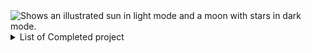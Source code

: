 <picture>
  <source media="(prefers-color-scheme: dark)" srcset="https://avatars.githubusercontent.com/u/52853590?s=96&v=4">
  <source media="(prefers-color-scheme: light)" srcset="https://avatars.githubusercontent.com/u/52853590?s=96&v=4">
  <img alt="Shows an illustrated sun in light mode and a moon with stars in dark mode." src="https://avatars.githubusercontent.com/u/52853590?s=96&v=4">
</picture>

<details>
<summary>List of Completed project</summary>
https://epochbrokers.com/
https://lead.policylo.com
 https://newsnation.in
https://app.firstadvisorsinsurance.com/
https://firstadvisorsinsurance.com/
http://fincoresynergy.com/
www.mymstars.com
https://cyberchef.com/
https://trendybharat.com/
https://22bestdeals.com
https://styleever.com

</details>

